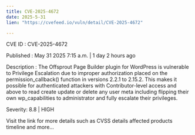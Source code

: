 ```yaml
---
title: CVE-2025-4672
date: 2025-5-31
lien: "https://cvefeed.io/vuln/detail/CVE-2025-4672"

---
```


CVE ID : CVE-2025-4672

Published :  May 31
2025
7:15 a.m. | 1 day
2 hours ago

Description : The Offsprout Page Builder plugin for WordPress is vulnerable to Privilege Escalation due to improper authorization placed on the permission_callback() function in versions 2.2.1 to 2.15.2. This makes it possible for authenticated attackers
with Contributor-level access and above
to read
create
update or delete any user meta
including flipping their own wp_capabilities to administrator and fully escalate their privileges.

Severity: 8.8 | HIGH

Visit the link for more details
such as CVSS details
affected products
timeline
and more...
